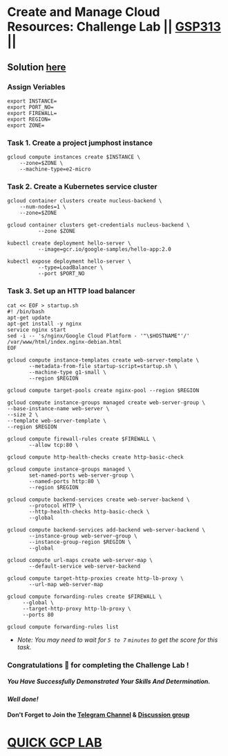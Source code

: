 # Create and Manage Cloud Resources: Challenge Lab || [GSP313](https://www.cloudskillsboost.google/focuses/10258?parent=catalog) ||

## Solution [here]()

### Assign Veriables

```
export INSTANCE=
export PORT_NO=
export FIREWALL=
export REGION=
export ZONE=
```

### Task 1. Create a project jumphost instance

```
gcloud compute instances create $INSTANCE \
    --zone=$ZONE \
    --machine-type=e2-micro
```

### Task 2. Create a Kubernetes service cluster

```
gcloud container clusters create nucleus-backend \
    --num-nodes=1 \
    --zone=$ZONE
```
```
gcloud container clusters get-credentials nucleus-backend \
          --zone $ZONE
```
```
kubectl create deployment hello-server \
          --image=gcr.io/google-samples/hello-app:2.0
```
```
kubectl expose deployment hello-server \
          --type=LoadBalancer \
          --port $PORT_NO
```

### Task 3. Set up an HTTP load balancer

```
cat << EOF > startup.sh
#! /bin/bash
apt-get update
apt-get install -y nginx
service nginx start
sed -i -- 's/nginx/Google Cloud Platform - '"\$HOSTNAME"'/' /var/www/html/index.nginx-debian.html
EOF
```
```
gcloud compute instance-templates create web-server-template \
       --metadata-from-file startup-script=startup.sh \
       --machine-type g1-small \
       --region $REGION
```
```
gcloud compute target-pools create nginx-pool --region $REGION
```
```
gcloud compute instance-groups managed create web-server-group \
--base-instance-name web-server \
--size 2 \
--template web-server-template \
--region $REGION
```
```
gcloud compute firewall-rules create $FIREWALL \
       --allow tcp:80 \
```
```
gcloud compute http-health-checks create http-basic-check
```
```
gcloud compute instance-groups managed \
       set-named-ports web-server-group \
       --named-ports http:80 \
       --region $REGION
```
```
gcloud compute backend-services create web-server-backend \
       --protocol HTTP \
       --http-health-checks http-basic-check \
       --global
```
```
gcloud compute backend-services add-backend web-server-backend \
       --instance-group web-server-group \
       --instance-group-region $REGION \
       --global
```
```
gcloud compute url-maps create web-server-map \
       --default-service web-server-backend
```
```
gcloud compute target-http-proxies create http-lb-proxy \
       --url-map web-server-map
```
```
gcloud compute forwarding-rules create $FIREWALL \
     --global \
     --target-http-proxy http-lb-proxy \
     --ports 80
```
```
gcloud compute forwarding-rules list
```

* *Note: You may need to wait for `5 to 7` `minutes` to get the score for this task.*

### Congratulations 🎉 for completing the Challenge Lab !

##### *You Have Successfully Demonstrated Your Skills And Determination.*

#### *Well done!*

#### Don't Forget to Join the [Telegram Channel](https://t.me/QuickGcpLab) & [Discussion group](https://t.me/QuickGcpLabChats)

# [QUICK GCP LAB](https://www.youtube.com/@quickgcplab)